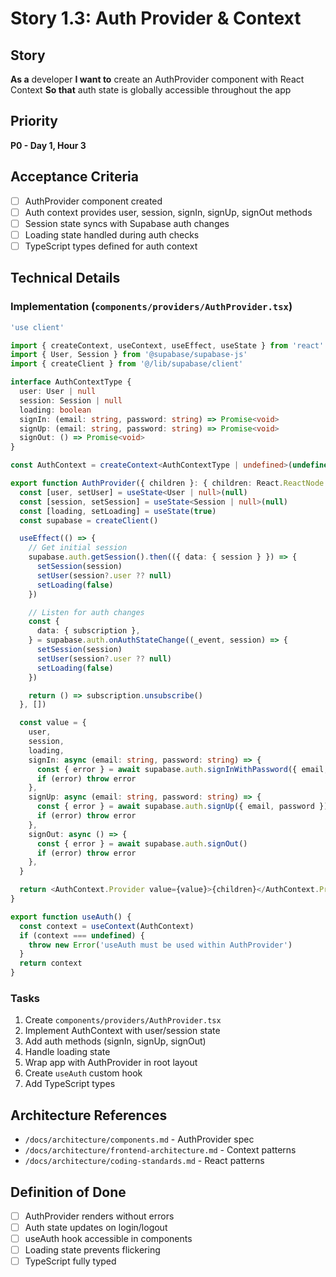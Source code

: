 # Story 1.3: Auth Provider & Context

## Story
**As a** developer
**I want to** create an AuthProvider component with React Context
**So that** auth state is globally accessible throughout the app

## Priority
**P0 - Day 1, Hour 3**

## Acceptance Criteria
- [ ] AuthProvider component created
- [ ] Auth context provides user, session, signIn, signUp, signOut methods
- [ ] Session state syncs with Supabase auth changes
- [ ] Loading state handled during auth checks
- [ ] TypeScript types defined for auth context

## Technical Details

### Implementation (`components/providers/AuthProvider.tsx`)
```typescript
'use client'

import { createContext, useContext, useEffect, useState } from 'react'
import { User, Session } from '@supabase/supabase-js'
import { createClient } from '@/lib/supabase/client'

interface AuthContextType {
  user: User | null
  session: Session | null
  loading: boolean
  signIn: (email: string, password: string) => Promise<void>
  signUp: (email: string, password: string) => Promise<void>
  signOut: () => Promise<void>
}

const AuthContext = createContext<AuthContextType | undefined>(undefined)

export function AuthProvider({ children }: { children: React.ReactNode }) {
  const [user, setUser] = useState<User | null>(null)
  const [session, setSession] = useState<Session | null>(null)
  const [loading, setLoading] = useState(true)
  const supabase = createClient()

  useEffect(() => {
    // Get initial session
    supabase.auth.getSession().then(({ data: { session } }) => {
      setSession(session)
      setUser(session?.user ?? null)
      setLoading(false)
    })

    // Listen for auth changes
    const {
      data: { subscription },
    } = supabase.auth.onAuthStateChange((_event, session) => {
      setSession(session)
      setUser(session?.user ?? null)
      setLoading(false)
    })

    return () => subscription.unsubscribe()
  }, [])

  const value = {
    user,
    session,
    loading,
    signIn: async (email: string, password: string) => {
      const { error } = await supabase.auth.signInWithPassword({ email, password })
      if (error) throw error
    },
    signUp: async (email: string, password: string) => {
      const { error } = await supabase.auth.signUp({ email, password })
      if (error) throw error
    },
    signOut: async () => {
      const { error } = await supabase.auth.signOut()
      if (error) throw error
    },
  }

  return <AuthContext.Provider value={value}>{children}</AuthContext.Provider>
}

export function useAuth() {
  const context = useContext(AuthContext)
  if (context === undefined) {
    throw new Error('useAuth must be used within AuthProvider')
  }
  return context
}
```

### Tasks
1. Create `components/providers/AuthProvider.tsx`
2. Implement AuthContext with user/session state
3. Add auth methods (signIn, signUp, signOut)
4. Handle loading state
5. Wrap app with AuthProvider in root layout
6. Create `useAuth` custom hook
7. Add TypeScript types

## Architecture References
- `/docs/architecture/components.md` - AuthProvider spec
- `/docs/architecture/frontend-architecture.md` - Context patterns
- `/docs/architecture/coding-standards.md` - React patterns

## Definition of Done
- [ ] AuthProvider renders without errors
- [ ] Auth state updates on login/logout
- [ ] useAuth hook accessible in components
- [ ] Loading state prevents flickering
- [ ] TypeScript fully typed

